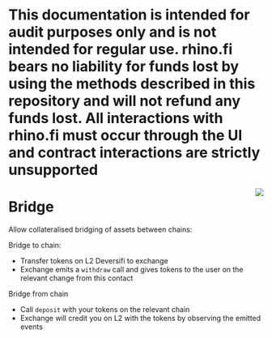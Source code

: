# This documentation is intended for audit purposes only and is not intended for regular use. rhino.fi bears no liability for funds lost by using the methods described in this repository and will not refund any funds lost.  All interactions with rhino.fi must occur through the UI and contract interactions are strictly unsupported

<img src="https://avatars1.githubusercontent.com/u/56512535?s=200&v=4" align="right" />

# Bridge

Allow collateralised bridging of assets between chains:

Bridge to chain:

- Transfer tokens on L2 Deversifi to exchange
- Exchange emits a `withdraw` call and gives tokens to the user on the relevant change from this contact

Bridge from chain

- Call `deposit` with your tokens on the relevant chain
- Exchange will credit you on L2 with the tokens by observing the emitted events
